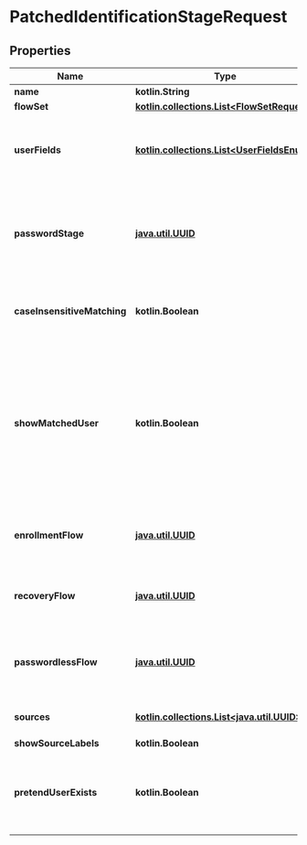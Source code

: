 
# PatchedIdentificationStageRequest

## Properties
Name | Type | Description | Notes
------------ | ------------- | ------------- | -------------
**name** | **kotlin.String** |  |  [optional]
**flowSet** | [**kotlin.collections.List&lt;FlowSetRequest&gt;**](FlowSetRequest.md) |  |  [optional]
**userFields** | [**kotlin.collections.List&lt;UserFieldsEnum&gt;**](UserFieldsEnum.md) | Fields of the user object to match against. (Hold shift to select multiple options) |  [optional]
**passwordStage** | [**java.util.UUID**](java.util.UUID.md) | When set, shows a password field, instead of showing the password field as seaprate step. |  [optional]
**caseInsensitiveMatching** | **kotlin.Boolean** | When enabled, user fields are matched regardless of their casing. |  [optional]
**showMatchedUser** | **kotlin.Boolean** | When a valid username/email has been entered, and this option is enabled, the user&#39;s username and avatar will be shown. Otherwise, the text that the user entered will be shown |  [optional]
**enrollmentFlow** | [**java.util.UUID**](java.util.UUID.md) | Optional enrollment flow, which is linked at the bottom of the page. |  [optional]
**recoveryFlow** | [**java.util.UUID**](java.util.UUID.md) | Optional recovery flow, which is linked at the bottom of the page. |  [optional]
**passwordlessFlow** | [**java.util.UUID**](java.util.UUID.md) | Optional passwordless flow, which is linked at the bottom of the page. |  [optional]
**sources** | [**kotlin.collections.List&lt;java.util.UUID&gt;**](java.util.UUID.md) | Specify which sources should be shown. |  [optional]
**showSourceLabels** | **kotlin.Boolean** |  |  [optional]
**pretendUserExists** | **kotlin.Boolean** | When enabled, the stage will succeed and continue even when incorrect user info is entered. |  [optional]



